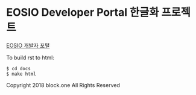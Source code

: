 # EOSIO Developer Portal 한글화 프로젝트

[EOSIO 개발자 포털](https://eosio.readthedocs.io/en/latest/)

To build rst to html:

```
$ cd docs
$ make html
```

Copyright 2018 block.one All Rights Reserved
